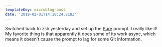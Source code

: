 ```yaml
---
templateKey: microblog-post
date: '2019-02-01T14:18:24.818Z'
---
```


Switched back to zsh yesterday and set up the [Pure](https://github.com/sindresorhus/pure) prompt. I really like it! My favorite thing is that apparently it does some of its work async, which means it doesn't cause the prompt to lag for some Git information.

